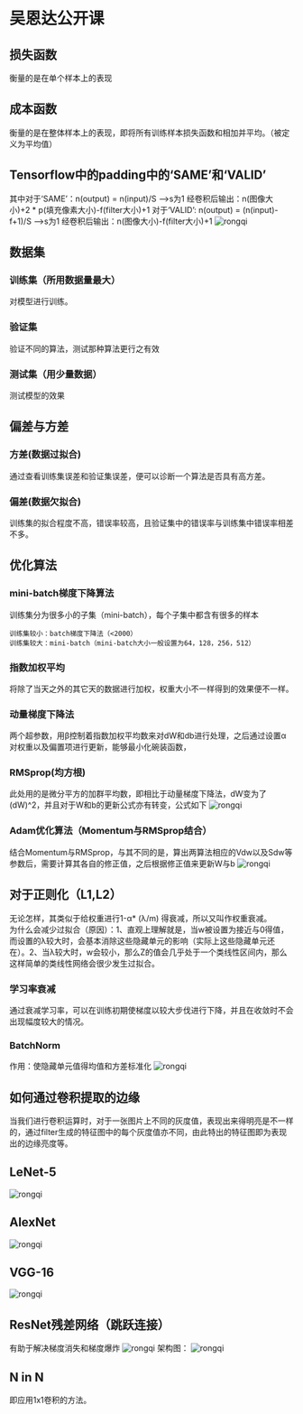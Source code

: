 # 吴恩达公开课
## 损失函数
衡量的是在单个样本上的表现
## 成本函数
衡量的是在整体样本上的表现，即将所有训练样本损失函数和相加并平均。（被定义为平均值）
## Tensorflow中的padding中的‘SAME’和‘VALID’
其中对于‘SAME’：n(output) = n(input)/S   -->s为1   经卷积后输出：n(图像大小)+2 * p(填充像素大小)-f(filter大小)+1
对于‘VALID’: n(output) = (n(input)-f+1)/S   -->s为1  经卷积后输出：n(图像大小)-f(filter大小)+1
![rongqi](https://github.com/wls860707495/Deep-Learning/blob/master/img/output.png)
## 数据集
### 训练集（所用数据量最大）
对模型进行训练。
### 验证集
验证不同的算法，测试那种算法更行之有效
### 测试集（用少量数据）
测试模型的效果
## 偏差与方差
### 方差(数据过拟合)
通过查看训练集误差和验证集误差，便可以诊断一个算法是否具有高方差。
### 偏差(数据欠拟合) 
训练集的拟合程度不高，错误率较高，且验证集中的错误率与训练集中错误率相差不多。
## 优化算法
### mini-batch梯度下降算法
训练集分为很多小的子集（mini-batch），每个子集中都含有很多的样本   
```
训练集较小：batch梯度下降法（<2000）
训练集较大：mini-batch（mini-batch大小一般设置为64，128，256，512）
```
### 指数加权平均
将除了当天之外的其它天的数据进行加权，权重大小不一样得到的效果便不一样。
### 动量梯度下降法
两个超参数，用β控制着指数加权平均数来对dW和db进行处理，之后通过设置α对权重以及偏置项进行更新，能够最小化碗装函数，
### RMSprop(均方根)
此处用的是微分平方的加群平均数，即相比于动量梯度下降法，dW变为了(dW)^2，并且对于W和b的更新公式亦有转变，公式如下
![rongqi](https://github.com/wls860707495/Deep-Learning/blob/master/img/RMSprop.png)
### Adam优化算法（Momentum与RMSprop结合）
结合Momentum与RMSprop，与其不同的是，算出两算法相应的Vdw以及Sdw等参数后，需要计算其各自的修正值，之后根据修正值来更新W与b
![rongqi](https://github.com/wls860707495/Deep-Learning/blob/master/img/adam.png)
## 对于正则化（L1,L2）
无论怎样，其类似于给权重进行1-α* (λ/m) 得衰减，所以又叫作权重衰减。  
为什么会减少过拟合（原因）：1、直观上理解就是，当w被设置为接近与0得值，而设置的λ较大时，会基本消除这些隐藏单元的影响（实际上这些隐藏单元还在）。2、当λ较大时，w会较小，那么Z的值会几乎处于一个类线性区间内，那么这样简单的类线性网络会很少发生过拟合。
### 学习率衰减
通过衰减学习率，可以在训练初期使梯度以较大步伐进行下降，并且在收敛时不会出现幅度较大的情况。
### BatchNorm
作用：使隐藏单元值得均值和方差标准化
![rongqi](https://github.com/wls860707495/Deep-Learning/blob/master/img/BatchNorm.png)
## 如何通过卷积提取的边缘
当我们进行卷积运算时，对于一张图片上不同的灰度值，表现出来得明亮是不一样的，通过filter生成的特征图中的每个灰度值亦不同，由此特出的特征图即为表现出的边缘亮度等。
## LeNet-5
![rongqi](https://github.com/wls860707495/Deep-Learning/blob/master/img/LeNet-5.png)
## AlexNet
![rongqi](https://github.com/wls860707495/Deep-Learning/blob/master/img/AlexNet.png)
## VGG-16
![rongqi](https://github.com/wls860707495/Deep-Learning/blob/master/img/VGG-16.png)
## ResNet残差网络（跳跃连接）
有助于解决梯度消失和梯度爆炸
![rongqi](https://github.com/wls860707495/Deep-Learning/blob/master/img/ResNet.png)
架构图：
![rongqi](https://github.com/wls860707495/Deep-Learning/blob/master/img/ResNet2.png)
## N in N
即应用1x1卷积的方法。




